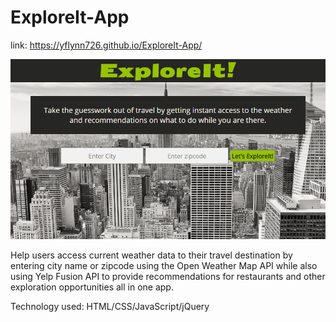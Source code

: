 # ExploreIt-App

link: https://yflynn726.github.io/ExploreIt-App/

![ExploreIt!](ExploreItScreenShot.PNG)

Help users access current weather data to their travel destination by entering city name or zipcode using the Open Weather Map API while also using Yelp Fusion API to provide recommendations for restaurants and other exploration opportunities all in one app. 

Technology used: HTML/CSS/JavaScript/jQuery
